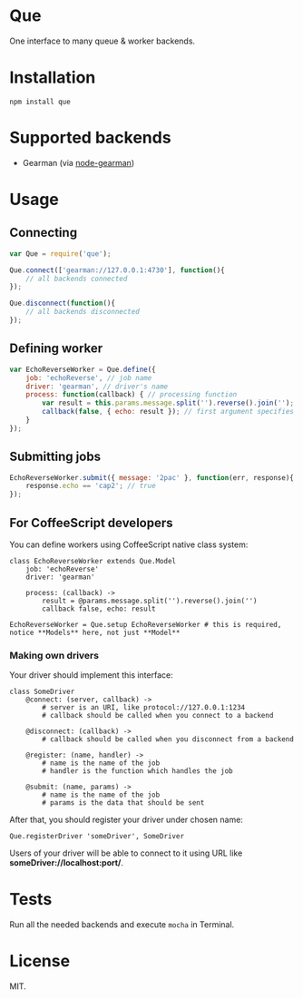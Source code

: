 # Que

One interface to many queue & worker backends.

# Installation

```npm install que```

# Supported backends

- Gearman (via [node-gearman](http://search.npmjs.org/#/node-gearman))

# Usage

## Connecting

```javascript
var Que = require('que');

Que.connect(['gearman://127.0.0.1:4730'], function(){
	// all backends connected
});

Que.disconnect(function(){
	// all backends disconnected
});
```

## Defining worker

```javascript
var EchoReverseWorker = Que.define({
	job: 'echoReverse', // job name
	driver: 'gearman', // driver's name
	process: function(callback) { // processing function
		var result = this.params.message.split('').reverse().join(''); // this.params contains all the data you send, let's just reverse the string
		callback(false, { echo: result }); // first argument specifies error(none, in our case), second - response
	}
});
```

## Submitting jobs

```javascript
EchoReverseWorker.submit({ message: '2pac' }, function(err, response){ // second argument is optional
	response.echo == 'cap2'; // true
});
```

## For CoffeeScript developers

You can define workers using CoffeeScript native class system:

```coffee-script
class EchoReverseWorker extends Que.Model
	job: 'echoReverse'
	driver: 'gearman'
	
	process: (callback) ->
		result = @params.message.split('').reverse().join('')
		callback false, echo: result

EchoReverseWorker = Que.setup EchoReverseWorker # this is required, notice **Models** here, not just **Model**
```

### Making own drivers

Your driver should implement this interface:

```coffee-script
class SomeDriver
	@connect: (server, callback) ->
		# server is an URI, like protocol://127.0.0.1:1234
		# callback should be called when you connect to a backend
	
	@disconnect: (callback) ->
		# callback should be called when you disconnect from a backend
	
	@register: (name, handler) ->
		# name is the name of the job
		# handler is the function which handles the job
	
	@submit: (name, params) ->
		# name is the name of the job
		# params is the data that should be sent
```

After that, you should register your driver under chosen name:

```coffee-script
Que.registerDriver 'someDriver', SomeDriver
```

Users of your driver will be able to connect to it using URL like **someDriver://localhost:port/**.

# Tests

Run all the needed backends and execute `mocha` in Terminal.

# License

MIT.